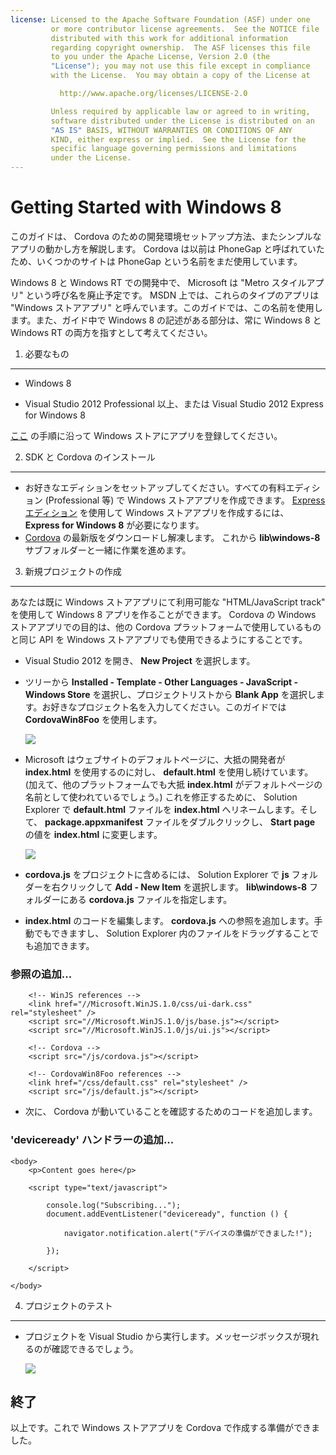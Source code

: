 ```yaml
---
license: Licensed to the Apache Software Foundation (ASF) under one
         or more contributor license agreements.  See the NOTICE file
         distributed with this work for additional information
         regarding copyright ownership.  The ASF licenses this file
         to you under the Apache License, Version 2.0 (the
         "License"); you may not use this file except in compliance
         with the License.  You may obtain a copy of the License at

           http://www.apache.org/licenses/LICENSE-2.0

         Unless required by applicable law or agreed to in writing,
         software distributed under the License is distributed on an
         "AS IS" BASIS, WITHOUT WARRANTIES OR CONDITIONS OF ANY
         KIND, either express or implied.  See the License for the
         specific language governing permissions and limitations
         under the License.
---
```


Getting Started with Windows 8
==================================

このガイドは、 Cordova のための開発環境セットアップ方法、またシンプルなアプリの動かし方を解説します。 Cordova は以前は PhoneGap と呼ばれていたため、いくつかのサイトは PhoneGap という名前をまだ使用しています。

Windows 8 と Windows RT での開発中で、 Microsoft は "Metro スタイルアプリ" という呼び名を廃止予定です。 MSDN 上では、これらのタイプのアプリは "Windows ストアアプリ" と呼んでいます。このガイドでは、この名前を使用します。また、ガイド中で Windows 8 の記述がある部分は、常に Windows 8 と Windows RT の両方を指すとして考えてください。

1. 必要なもの
---------------

- Windows 8

- Visual Studio 2012 Professional 以上、または Visual Studio 2012 Express for Windows 8

[ここ](http://www.windowsstore.com/) の手順に沿って Windows ストアにアプリを登録してください。

2. SDK と Cordova のインストール
----------------------------

- お好きなエディションをセットアップしてください。すべての有料エディション (Professional 等) で Windows ストアアプリを作成できます。 [Express エディション](http://www.microsoft.com/visualstudio/jpn/products/visual-studio-express-products) を使用して Windows ストアアプリを作成するには、 **Express for Windows 8** が必要になります。
- [Cordova](http://phonegap.com/download) の最新版をダウンロードし解凍します。 これから **lib\windows-8** サブフォルダーと一緒に作業を進めます。

3. 新規プロジェクトの作成
--------------------

あなたは既に Windows ストアアプリにて利用可能な "HTML/JavaScript track" を使用して Windows 8 アプリを作ることができます。 Cordova の Windows ストアアプリでの目的は、他の Cordova プラットフォームで使用しているものと同じ API を Windows ストアアプリでも使用できるようにすることです。

- Visual Studio 2012 を開き、 **New Project** を選択します。
- ツリーから **Installed - Template - Other Languages - JavaScript - Windows Store** を選択し、プロジェクトリストから **Blank App** を選択します。お好きなプロジェクト名を入力してください。このガイドでは **CordovaWin8Foo** を使用します。

    ![](img/guide/getting-started/windows-8/wsnewproject.PNG)

- Microsoft はウェブサイトのデフォルトページに、大抵の開発者が **index.html** を使用するのに対し、 **default.html** を使用し続けています。 (加えて、他のプラットフォームでも大抵 **index.html** がデフォルトページの名前として使われているでしょう。) これを修正するために、 Solution Explorer で **default.html** ファイルを **index.html** へリネームします。そして、 **package.appxmanifest** ファイルをダブルクリックし、 **Start page** の値を **index.html** に変更します。

    ![](img/guide/getting-started/windows-8/wschangemanifest.PNG)

- **cordova.js** をプロジェクトに含めるには、 Solution Explorer で **js** フォルダーを右クリックして **Add - New Item** を選択します。 **lib\windows-8** フォルダーにある **cordova.js** ファイルを指定します。

- **index.html** のコードを編集します。 **cordova.js** への参照を追加します。手動でもできますし、 Solution Explorer 内のファイルをドラッグすることでも追加できます。

### 参照の追加...
        <!-- WinJS references -->
        <link href="//Microsoft.WinJS.1.0/css/ui-dark.css" rel="stylesheet" />
        <script src="//Microsoft.WinJS.1.0/js/base.js"></script>
        <script src="//Microsoft.WinJS.1.0/js/ui.js"></script>

        <!-- Cordova -->
        <script src="/js/cordova.js"></script>

        <!-- CordovaWin8Foo references -->
        <link href="/css/default.css" rel="stylesheet" />
        <script src="/js/default.js"></script>

- 次に、 Cordova が動いていることを確認するためのコードを追加します。

### 'deviceready' ハンドラーの追加...
    <body>
        <p>Content goes here</p>

        <script type="text/javascript">

            console.log("Subscribing...");
            document.addEventListener("deviceready", function () {

                navigator.notification.alert("デバイスの準備ができました!");

            });

        </script>

    </body>


4. プロジェクトのテスト
-------------------------------

- プロジェクトを Visual Studio から実行します。メッセージボックスが現れるのが確認できるでしょう。

    ![](img/guide/getting-started/windows-8/wsalert.PNG)

終了
-----

以上です。これで Windows ストアアプリを Cordova で作成する準備ができました。

